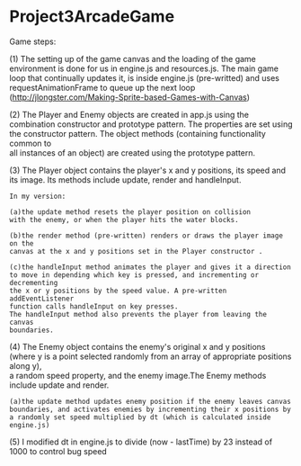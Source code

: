 Project3ArcadeGame
==================
Game steps:

(1) The setting up of the game canvas and the loading of the game environment is done 
	for us in engine.js and resources.js. The main game loop that continually 
	updates it, is inside engine.js (pre-writted) and uses requestAnimationFrame
	to queue up the next loop (http://jlongster.com/Making-Sprite-based-Games-with-Canvas)
	
(2) The Player and Enemy objects are created in app.js using the combination 
	constructor and prototype pattern. The properties are set using the 
	constructor pattern. The object methods (containing functionality common to  
	all instances of an object) are created using the prototype pattern.
	
(3) The Player object contains the player's x and y positions, its speed
	and its image. Its methods include update, render and handleInput.
	
	In my version:
	
	(a)the update method resets the player position on collision 
	with the enemy, or when the player hits the water blocks.
	
	(b)the render method (pre-written) renders or draws the player image on the 
	canvas at the x and y positions set in the Player constructor .
	
	(c)the handleInput method animates the player and gives it a direction
	to move in depending which key is pressed, and incrementing or decrementing
	the x or y positions by the speed value. A pre-written addEventListener 
	function calls handleInput on key presses. 
	The handleInput method also prevents the player from leaving the canvas 
	boundaries.
	
(4) The Enemy object contains the enemy's original x and y positions (where y is a 
	point selected randomly from an array of appropriate positions along y),  
	a random speed property, and the enemy image.The Enemy methods include 
	update and render.
	
	(a)the update method updates enemy position if the enemy leaves canvas 
	boundaries, and activates enemies by incrementing their x positions by 
	a randomly set speed multiplied by dt (which is calculated inside engine.js)
	
(5) I modified dt in engine.js to divide (now - lastTime) by 23 instead of 1000 to 
	control bug speed



